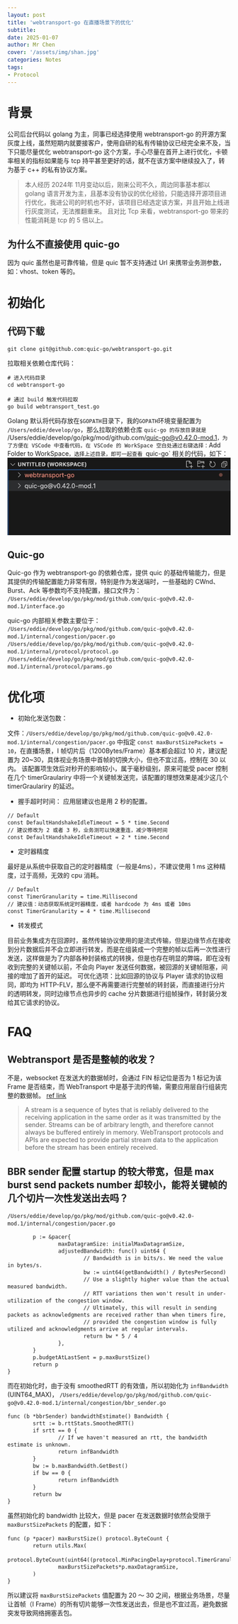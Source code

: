 ```yaml
---
layout: post
title: 'webtransport-go 在直播场景下的优化'
subtitle: 
date: 2025-01-07
author: Mr Chen
cover: '/assets/img/shan.jpg'
categories: Notes
tags: 
- Protocol
---
```


# 背景
公司后台代码以 golang 为主，同事已经选择使用 webtransport-go 的开源方案灰度上线，虽然短期内就要接客户，使用自研的私有传输协议已经完全来不及，当下只能尽量优化 webtransport-go 这个方案，手心尽量在首开上进行优化，卡顿率相关的指标如果能与 tcp 持平甚至更好的话，就不在该方案中继续投入了，转为基于 c++ 的私有协议方案。

>本人经历 2024年 11月变动以后，刚来公司不久，周边同事基本都以 golang 语言开发为主，且基本没有协议的优化经验，只能选择开源项目进行优化，我进公司的时机也不好，该项目已经选定该方案，并且开始上线进行灰度测试，无法推翻重来。
且对比 Tcp 来看，webtransport-go 带来的性能消耗是 tcp 的 5 倍以上。

## 为什么不直接使用 quic-go

因为 quic 虽然也是可靠传输，但是 quic 暂不支持通过 Url 来携带业务测参数，如：vhost、token 等的。

# 初始化
## 代码下载

`git clone git@github.com:quic-go/webtransport-go.git`

拉取相关依赖仓库代码：

```
# 进入代码目录
cd webtransport-go

# 通过 build 触发代码拉取
go build webtransport_test.go
```

Golang 默认将代码存放在`$GOPATH`目录下，我的`GOPATH`环境变量配置为 `/Users/eddie/develop/go`，那么拉取的依赖仓库 `quic-go 的存放目录就是 `/Users/eddie/develop/go/pkg/mod/github.com/quic-go@v0.42.0-mod.1`，为了方便在 VSCode 中查看代码，在 VSCode 的 WorkSpace 空白处通过右键选择：`Add Folder to WorkSpace`，选择上述目录，即可一起查看 `quic-go` 相关的代码，如下：
![](/assets/img/blog/vscode-go.jpg)

## Quic-go

Quic-go 作为 webtransport-go 的依赖仓库，提供 quic 的基础传输能力，但是其提供的传输配置能力非常有限，特别是作为发送端时，一些基础的 CWnd、Burst、Ack 等参数均不支持配置，接口文件为：
`/Users/eddie/develop/go/pkg/mod/github.com/quic-go@v0.42.0-mod.1/interface.go`

quic-go 内部相关参数主要位于：
`/Users/eddie/develop/go/pkg/mod/github.com/quic-go@v0.42.0-mod.1/internal/congestion/pacer.go`
`/Users/eddie/develop/go/pkg/mod/github.com/quic-go@v0.42.0-mod.1/internal/protocol/protocol.go`
`/Users/eddie/develop/go/pkg/mod/github.com/quic-go@v0.42.0-mod.1/internal/protocol/params.go`

# 优化项

- 初始化发送包数：

文件：`/Users/eddie/develop/go/pkg/mod/github.com/quic-go@v0.42.0-mod.1/internal/congestion/pacer.go` 中指定
`const maxBurstSizePackets = 10`，在直播场景，I 帧切片后（1200Bytes/Frame）基本都会超过 10 片，建议配置为 20~30，具体视业务场景中首帧的切换大小，但也不宜过高，控制在 30 以内。
该配置项生效后对秒开的影响较小，属于毫秒级别，原来可能受 pacer 控制在几个 timerGraulariry 中将一个关键帧发送完，该配置的理想效果是减少这几个 timerGraulariry 的延迟。

- 握手超时时间：
应用层建议也是用 2 秒的配置。

```
// Default
const DefaultHandshakeIdleTimeout = 5 * time.Second
// 建议修改为 2 或者 3 秒，业务测可以快速重连，减少等待时间
const DefaultHandshakeIdleTimeout = 2 * time.Second
```

- 定时器精度

最好是从系统中获取自己的定时器精度（一般是4ms），不建议使用 1 ms 这种精度，过于高频，无效的 cpu 消耗。

```
// Default
const TimerGranularity = time.Millisecond
// 建议值：动态获取系统定时器精度，或者 hardcode 为 4ms 或者 10ms
const TimerGranularity = 4 * time.Millisecond
```

- 转发模式

目前业务集成方在回源时，虽然传输协议使用的是流式传输，但是边缘节点在接收到分片数据后并不会立即进行转发，而是在组装成一个完整的帧以后再一次性进行发送，这样做是为了内部各种封装格式的转换，但是也存在明显的弊端，即在没有收到完整的关键帧以前，不会向 Player 发送任何数据，被回源的关键帧阻塞，间接的增加了首开的延迟。
可优化选项：比如回源的协议与 Player 请求的协议相同，即均为 HTTP-FLV，那么便不再需要进行完整帧的转封装，而直接进行分片的透明转发，同时边缘节点也异步的 cache 分片数据进行组帧操作，转封装分发给其它请求的协议。

# FAQ

## Webtransport 是否是整帧的收发？

不是，websocket 在发送大的数据帧时，会通过 FIN 标记位是否为 1 标记为该 Frame 是否结束，而 WebTransport 中是基于流的传输，需要应用层自行组装完整的数据帧。
[ref link](https://www.ietf.org/archive/id/draft-ietf-webtrans-overview-05.html#name-conventions-and-definitions-8)

> A stream is a sequence of bytes that is reliably delivered to the receiving application in the same order as it was transmitted by the sender. Streams can be of arbitrary length, and therefore cannot always be buffered entirely in memory. WebTransport protocols and APIs are expected to provide partial stream data to the application before the stream has been entirely received.


## BBR sender 配置 startup 的较大带宽，但是 max burst send packets number 却较小，能将关键帧的几个切片一次性发送出去吗？

`/Users/eddie/develop/go/pkg/mod/github.com/quic-go@v0.42.0-mod.1/internal/congestion/pacer.go`

```
        p := &pacer{
                maxDatagramSize: initialMaxDatagramSize,
                adjustedBandwidth: func() uint64 {
                        // Bandwidth is in bits/s. We need the value in bytes/s.
                        bw := uint64(getBandwidth() / BytesPerSecond)
                        // Use a slightly higher value than the actual measured bandwidth.
                        // RTT variations then won't result in under-utilization of the congestion window.
                        // Ultimately, this will result in sending packets as acknowledgments are received rather than when timers fire,
                        // provided the congestion window is fully utilized and acknowledgments arrive at regular intervals.
                        return bw * 5 / 4
                },
        }
        p.budgetAtLastSent = p.maxBurstSize()
        return p
}
```

而在初始化时，由于没有 smoothedRTT 的有效值，所以初始化为 `infBandwidth` (UINT64_MAX)，
`/Users/eddie/develop/go/pkg/mod/github.com/quic-go@v0.42.0-mod.1/internal/congestion/bbr_sender.go`

```
func (b *bbrSender) bandwidthEstimate() Bandwidth {
        srtt := b.rttStats.SmoothedRTT()
        if srtt == 0 {
                // If we haven't measured an rtt, the bandwidth estimate is unknown.
                return infBandwidth
        }
        bw := b.maxBandwidth.GetBest()
        if bw == 0 {
                return infBandwidth
        }
        return bw
}
```

虽然初始化的 bandwidth 比较大，但是 pacer 在发送数据时依然会受限于 `maxBurstSizePackets` 的配置，如下：

```
func (p *pacer) maxBurstSize() protocol.ByteCount {
        return utils.Max(
                protocol.ByteCount(uint64((protocol.MinPacingDelay+protocol.TimerGranularity).Nanoseconds())*p.adjustedBandwidth())/1e9,
                maxBurstSizePackets*p.maxDatagramSize,
        )
}
```

所以建议将 `maxBurstSizePackets` 值配置为 20 ～ 30 之间，根据业务场景，尽量让首帧（I Frame）的所有切片能够一次性发送出去，但是也不宜过高，避免数据突发导致网络拥塞丢包。

